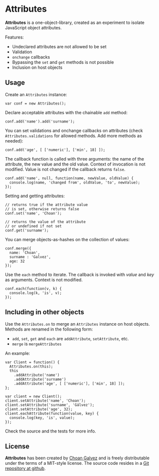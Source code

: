 # Attributes

**Attributes** is a one-object-library, created as an experiment to isolate JavaScript object attributes.

Features:

* Undeclared attributes are not allowed to be set
* Validation
* `onchange` callbacks
* Bypassing the `set` and `get` methods is not possible
* Inclusion on host objects

## Usage

Create an `Attributes` instance:

    var conf = new Attributes();

Declare acceptable attributes with the chainable `add` method:

    conf.add('name').add('surname');

You can set validations and onchange callbacks on attributes (check `Attributes.validations` for allowed methods. Add more methods as needed):

    conf.add('age', [ ['numeric'], ['min', 18] ]);

The callback function is called with three arguments: the name of the attribute, the new value and the old value. Context of invocation is not modified. Value is not changed if the callback returns `false`.

    conf.add('name', null, function(name, newValue, oldValue) {
      console.log(name, 'changed from', oldValue, 'to', newValue);
    });

Setting and getting attributes:

    // returns true if the attribute value
    // is set, otherwise returns false
    conf.set('name', 'Choan');
    
    // returns the value of the attribute
    // or undefined if not set
    conf.get('surname');

You can merge objects-as-hashes on the collection of values:

    conf.merge({
      name: 'Choan',
      surname : 'Galvez',
      age: 32
    });

Use the `each` method to iterate. The callback is invoked with <var>value</var> and <var>key</var> as arguments. Context is not modified.

    conf.each(function(v, k) {
      console.log(k, 'is', v);
    });


## Including in other objects

Use the `Attributes.on` to merge an `Attributes` instance on host objects. Methods are renamed in the following form:

* `add`, `set`, `get` and `each` are `addAttribute`, `setAttribute`, etc.
* `merge` is `mergeAttributes`

An example:

    var Client = function() {
      Attributes.on(this);
      this
        .addAttribute('name')
        .addAttribute('surname')
        .addAttribute('age', [ ['numeric'], ['min', 18] ]);
    };
  
    var client = new Client();
    client.setAttribute('name', 'Choan');
    client.setAttribute('surname', 'Gálvez');
    client.setAttribute('age', 32);
    client.eachAttribute(function(value, key) {
      console.log(key, 'is', value);
    });

Check the source and the tests for more info.

## License

**Attributes** has been created by <a href="http://choangalvez.nom.es/" hreflang="es">Choan Galvez</a> and is freely distributable under the terms of a MIT-style license. The source code resides in a <a href="http://github.com/choan/js_attributes/">Git repository at github</a>.